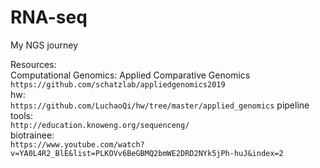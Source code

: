 # RNA-seq
My NGS journey  

Resources:  
Computational Genomics: Applied Comparative Genomics  
```https://github.com/schatzlab/appliedgenomics2019```  
hw:  
```https://github.com/LuchaoQi/hw/tree/master/applied_genomics```
pipeline tools:  
```http://education.knoweng.org/sequenceng/```  
biotrainee:  
```https://www.youtube.com/watch?v=YA0L4R2_BlE&list=PLKOVv6BeGBMQ2bmWE2DRD2NYk5jPh-huJ&index=2```  

